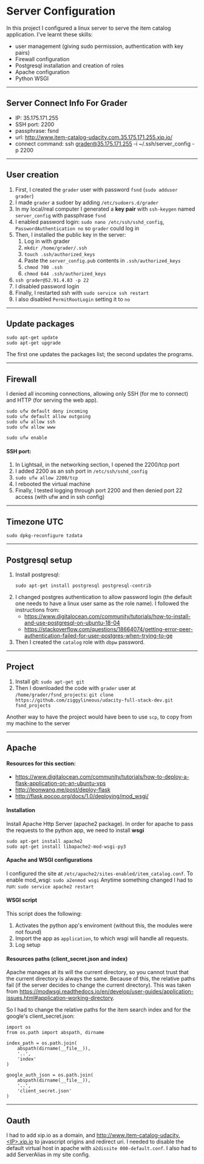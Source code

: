 # Server Configuration
In this project I configured a linux server to serve the item catalog application.
I've learnt these skills:
- user management (giving sudo permission, authentication with key pairs)
- Firewall configuration
- Postgresql installation and creation of roles
- Apache configuration
- Python WSGI

---

## Server Connect Info For Grader
- IP: 35.175.171.255
- SSH port: 2200
- passphrase: fsnd
- url: http://www.item-catalog-udacity.com.35.175.171.255.xip.io/
- connect command: ssh grader@35.175.171.255 -i ~/.ssh/server_config -p 2200

---

## User creation
1. First, I created the `grader` user with password `fsnd` (`sudo adduser grader`)
2. I made `grader` a sudoer by adding `/etc/sudoers.d/grader`
3. In my local/real computer I generated a **key pair** with `ssh-keygen` named `server_config` with passphrase `fsnd`
4. I enabled password login: `sudo nano /etc/ssh/sshd_config`, `PasswordAuthentication no`
   so `grader` could log in
5. Then, I installed the public key in the server:
    1. Log in with grader
    2. `mkdir /home/grader/.ssh`
    3. `touch .ssh/authorized_keys`
    4. Paste the `server_config.pub` contents in `.ssh/authorized_keys`
    5. `chmod 700 .ssh`
    6. `chmod 644 .ssh/authorized_keys`
6. `ssh grader@52.91.4.83 -p 22`
7. I disabled password login
8. Finally, I restarted ssh with `sudo service ssh restart`
9. I also disabled `PermitRootLogin` setting it to `no`

---

## Update packages
```
sudo apt-get update
sudo apt-get upgrade
```
The first one updates the packages list; the second updates the programs.

---

## Firewall
I denied all incoming connections, allowing only SSH (for me to connect) and HTTP (for serving the web app).

```
sudo ufw default deny incoming
sudo ufw default allow outgoing
sudo ufw allow ssh
sudo ufw allow www

sudo ufw enable
```

#### SSH port:
1. In Lightsail, in the networking section, I opened the 2200/tcp port
2. I added 2200 as an ssh port in `/etc/ssh/sshd_config`
3. `sudo ufw allow 2200/tcp`
4. I rebooted the virtual machine
5. Finally, I tested logging through port 2200 and then denied port 22 access (with ufw and in ssh config)

---

## Timezone UTC
`sudo dpkg-reconfigure tzdata`

---

## Postgresql setup
1. Install postgresql:
   ```
   sudo apt-get install postgresql postgresql-contrib
   ```
2. I changed postgres authentication to allow password login (the default one needs to have a linux user same as the role name). I followed the instructions from:
    - https://www.digitalocean.com/community/tutorials/how-to-install-and-use-postgresql-on-ubuntu-18-04
    - https://stackoverflow.com/questions/18664074/getting-error-peer-authentication-failed-for-user-postgres-when-trying-to-ge
3. Then I created the `catalog` role with `dbpw` password.

---

## Project
1. Install git: `sudo apt-get git`
2. Then I downloaded the code with `grader` user at `/home/grader/fsnd_projects`: `git clone https://github.com/ziggylineous/udacity-full-stack-dev.git fsnd_projects`

Another way to have the project would have been to use `scp`, to copy from my machine to the server

---

## Apache 
#### Resources for this section:
- https://www.digitalocean.com/community/tutorials/how-to-deploy-a-flask-application-on-an-ubuntu-vps
- http://leonwang.me/post/deploy-flask
- http://flask.pocoo.org/docs/1.0/deploying/mod_wsgi/

#### Installation
Install Apache Http Server (apache2 package).
In order for apache to pass the requests to the python app, we need to install **wsgi**

```
sudo apt-get install apache2
sudo apt-get install libapache2-mod-wsgi-py3
```

#### Apache and WSGI configurations
I configured the site at `/etc/apache2/sites-enabled/item_catalog.conf`.
To enable mod_wsgi: `sudo a2enmod wsgi`
Anytime something changed I had to run: `sudo service apache2 restart`

#### WSGI script
This script does the following:
1. Activates the python app's enviroment (without this, the modules were not found)
2. Import the app as `application`, to which wsgi will handle all requests.
3. Log setup

#### Resources paths (client_secret.json and index)
Apache manages at its will the current directory, so you cannot trust that the current directory is always the same. Because of this, the relative paths fail (if the server decides to change the current directory). This was taken from https://modwsgi.readthedocs.io/en/develop/user-guides/application-issues.html#application-working-directory. 


So I had to change the relative paths for the item search index and for the google's client_secret.json:
```
import os
from os.path import abspath, dirname

index_path = os.path.join(
    abspath(dirname(__file__)),
    '..',
    'index'
)

google_auth_json = os.path.join(
    abspath(dirname(__file__)),
    '..',
    'client_secret.json'
)
```

---

## Oauth
I had to add xip.io as a domain, and http://www.item-catalog-udacity.<IP>.xip.io
to javascript origins and redirect uri. I needed to disable the default virtual host in apache
with `a2dissite 000-default.conf`. I also had to add ServerAlias in my site config.